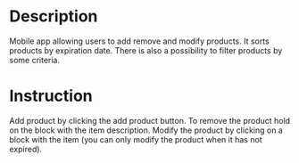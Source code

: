 # Description
Mobile app allowing users to add remove and modify products.
It sorts products by expiration date.
There is also a possibility to filter products by some criteria.

# Instruction
  Add product by clicking the add product button.
  To remove the product hold on the block with the item description.
  Modify the product by clicking on a block with the item (you can only modify the product when it has not expired).
  
  
